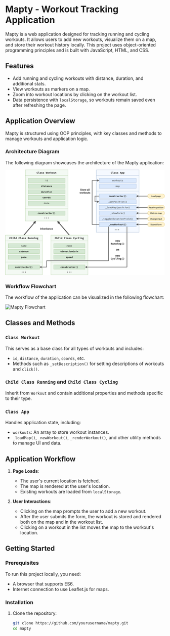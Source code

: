 # Mapty - Workout Tracking Application

Mapty is a web application designed for tracking running and cycling workouts. It allows users to add new workouts, visualize them on a map, and store their workout history locally. This project uses object-oriented programming principles and is built with JavaScript, HTML, and CSS.

## Features

- Add running and cycling workouts with distance, duration, and additional stats.
- View workouts as markers on a map.
- Zoom into workout locations by clicking on the workout list.
- Data persistence with `localStorage`, so workouts remain saved even after refreshing the page.

## Application Overview

Mapty is structured using OOP principles, with key classes and methods to manage workouts and application logic.

### Architecture Diagram

The following diagram showcases the architecture of the Mapty application:

![Mapty Architecture](15-Mapty/Mapty-architecture-part-1.png)

### Workflow Flowchart

The workflow of the application can be visualized in the following flowchart:

![Mapty Flowchart](./Mapty-flowchart.png)

## Classes and Methods

### `Class Workout`
This serves as a base class for all types of workouts and includes:
- `id`, `distance`, `duration`, `coords`, etc.
- Methods such as `_setDescription()` for setting descriptions of workouts and `click()`.

### `Child Class Running` and `Child Class Cycling`
Inherit from `Workout` and contain additional properties and methods specific to their type.

### `Class App`
Handles application state, including:
- `workouts`: An array to store workout instances.
- `_loadMap()`, `_newWorkout()`, `_renderWorkout()`, and other utility methods to manage UI and data.

## Application Workflow

1. **Page Loads**:
   - The user's current location is fetched.
   - The map is rendered at the user's location.
   - Existing workouts are loaded from `localStorage`.

2. **User Interactions**:
   - Clicking on the map prompts the user to add a new workout.
   - After the user submits the form, the workout is stored and rendered both on the map and in the workout list.
   - Clicking on a workout in the list moves the map to the workout's location.

## Getting Started

### Prerequisites
To run this project locally, you need:
- A browser that supports ES6.
- Internet connection to use Leaflet.js for maps.

### Installation
1. Clone the repository:

   ```sh
   git clone https://github.com/yourusername/mapty.git
   cd mapty
